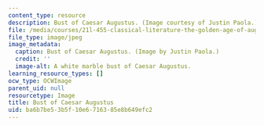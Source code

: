 ```yaml
---
content_type: resource
description: Bust of Caesar Augustus. (Image courtesy of Justin Paola.)
file: /media/courses/21l-455-classical-literature-the-golden-age-of-augustan-rome-fall-2004/ba6b7be53b5f10e6716385e8b649efc2_21l-455f04.jpg
file_type: image/jpeg
image_metadata:
  caption: Bust of Caesar Augustus. (Image by Justin Paola.)
  credit: ''
  image-alt: A white marble bust of Caesar Augustus.
learning_resource_types: []
ocw_type: OCWImage
parent_uid: null
resourcetype: Image
title: Bust of Caesar Augustus
uid: ba6b7be5-3b5f-10e6-7163-85e8b649efc2
---
```

